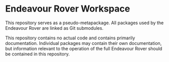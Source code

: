# Endeavour Rover Workspace

This repository serves as a pseudo-metapackage. All packages used by the Endeavour Rover are linked as Git submodules.

This repository contains no actual code and contains primarily documentation. Individual packages may contain their own documentation, but information relevant to the operation of the full Endeavour Rover should be contained in this repository.
